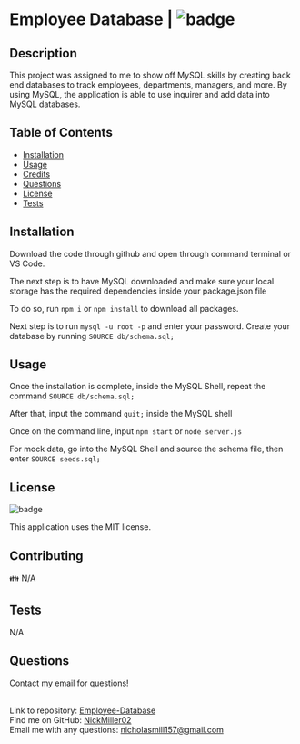 # Employee Database | ![badge](https://img.shields.io/badge/license-MIT-brightgreen)<br />

## Description
This project was assigned to me to show off MySQL skills by creating back end databases to track
employees, departments, managers, and more. By using MySQL, the application is able to use inquirer
and add data into MySQL databases.

## Table of Contents

- [Installation](#installation)
- [Usage](#usage)
- [Credits](#credits)
- [Questions](#questions)
- [License](#license)
- [Tests](#tests)

## Installation
Download the code through github and open through command terminal or VS Code.

The next step is to have MySQL downloaded and make sure your local storage has
the required dependencies inside your package.json file

To do so, run ```npm i``` or ```npm install``` to download all packages.

Next step is to run ```mysql -u root -p``` and enter your password.
Create your database by running ```SOURCE db/schema.sql;```


## Usage
Once the installation is complete, inside the MySQL Shell, repeat the command ```SOURCE db/schema.sql;```

After that, input the command ```quit;``` inside the MySQL shell

Once on the command line, input ```npm start``` or ```node server.js```


For mock data, go into the MySQL Shell and source the schema file, then enter ```SOURCE seeds.sql;```


## License

![badge](https://img.shields.io/badge/license-MIT-brightgreen)

This application uses the MIT license.

## Contributing
👪 N/A

## Tests
N/A

## Questions
Contact my email for questions! <br />
<br />

Link to repository: [Employee-Database](https://github.com/NickMiller02/employee-database)<br />
Find me on GitHub: [NickMiller02](https://github.com/NickMiller02)<br />
Email me with any questions: nicholasmill157@gmail.com<br /><br />